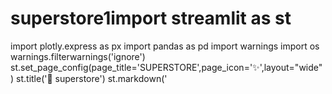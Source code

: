 # superstore1import streamlit as st 
import plotly.express as px 
import pandas as pd 
import warnings 
import os
warnings.filterwarnings('ignore')
st.set_page_config(page_title='SUPERSTORE',page_icon=':sparkles:',layout="wide")
st.title(':large_orange_diamond: superstore')
st.markdown('<style>div.block-container{padding-top:1rem;}<style>',unsafe_allow_html=True)
f1=st.file_uploader(":file folder:upload a file",type=(["csv","txt","xls"]))
if f1 is not None:
  filename=f1.name
  st.write(filename)
  df=pd.read_csv(filename,encoding="ISO-8859-1")
else:
   os.chdir(r"D:\superstore with python")
   df=pd.read_csv(r"Sample - Superstore (2).csv",encoding="ISO-8859-1")
   col1,col2=st.columns((2))
   df["Order Date"]=pd.to_datetime(df["Order Date"])
   #GETTING min & max date
   startdate=pd.to_datetime(df["Order Date"]).min()
   enddate=pd.to_datetime(df["Order Date"]).max()
   with col1:
     date1=pd.to_datetime(st.date_input("start date",startdate))
     with col2:
      date2=pd.to_datetime(st.date_input("end date",enddate))
      df=df[(df["Order Date"]>=date1)&(df["Order Date"]<=date2)].copy()
      st.sidebar.header("choose your fiter : ")
      #create for region
      region=st.sidebar.multiselect("pick your region",df["Region"].unique())
      if not region:
        df2=df.copy()
      else:
        df2=df[df["Region"].isin(region)]
        #create for state
      state=st.sidebar.multiselect("pick your state",df["State"].unique())
      if not state :
        df3=df2.copy()
      else:
       df3=df2[df2["State"].isin(state)]
       #create for city
      city=st.sidebar.multiselect("pick your city",df["City"].unique())
      if not city:
        df4=df3.copy()
      else:
         df4=df3[df3["City"].isin(city)]
         #filter the data based on region & city& state  
if not region and not state and not city:
    filtered_df = df
elif not state and not city:
    filtered_df = df[df["Region"].isin(region)]
elif not region and not city:
    filtered_df = df[df["State"].isin(state)]
elif state and city:
    filtered_df = df3[df["State"].isin(state) & df3["City"].isin(city)]
elif region and city:
    filtered_df = df3[df["Region"].isin(region) & df3["City"].isin(city)]
elif region and state:
    filtered_df = df3[df["Region"].isin(region) & df3["State"].isin(state)]
elif city:
    filtered_df = df3[df3["City"].isin(city)]
else:
    filtered_df = df3[df3["Region"].isin(region) & df3["State"].isin(state) & df3["City"].isin(city)]
    
category_df = filtered_df.groupby(by = ["Category"], as_index = False)["Sales"].sum()

with col1:
    st.subheader("Category wise Sales")
    fig = px.bar(category_df, x = "Category", y = "Sales", text = ['${:,.2f}'.format(x) for x in category_df["Sales"]],
                 template = "seaborn")
    st.plotly_chart(fig,use_container_width=True, height = 200)

with col2:
    st.subheader("Region wise Sales")
    fig = px.pie(filtered_df, values = "Sales", names = "Region", hole = 0.5)
    fig.update_traces(text = filtered_df["Region"], textposition = "outside")
    st.plotly_chart(fig,use_container_width=True)

cl1, cl2 = st.columns((2))
with cl1:
    with st.expander("Category_ViewData"):
        st.write(category_df.style.background_gradient(cmap="Blues"))
        csv = category_df.to_csv(index = False).encode('utf-8')
        st.download_button("Download Data", data = csv, file_name = "Category.csv", mime = "text/csv",
                            help = 'Click here to download the data as a CSV file')

with cl2:
    with st.expander("Region_ViewData"):
        region = filtered_df.groupby(by = "Region", as_index = False)["Sales"].sum()
        st.write(region.style.background_gradient(cmap="Oranges"))
        csv = region.to_csv(index = False).encode('utf-8')
        st.download_button("Download Data", data = csv, file_name = "Region.csv", mime = "text/csv",
                        help = 'Click here to download the data as a CSV file')
        
filtered_df["month_year"] = filtered_df["Order Date"].dt.to_period("M")
st.subheader('Time Series Analysis')

linechart = pd.DataFrame(filtered_df.groupby(filtered_df["month_year"].dt.strftime("%Y : %b"))["Sales"].sum()).reset_index()
fig2 = px.line(linechart, x = "month_year", y="Sales", labels = {"Sales": "Amount"},height=500, width = 1000,template="gridon")
st.plotly_chart(fig2,use_container_width=True)

with st.expander("View Data of TimeSeries:"):
    st.write(linechart.T.style.background_gradient(cmap="Blues"))
    csv = linechart.to_csv(index=False).encode("utf-8")
    st.download_button('Download Data', data = csv, file_name = "TimeSeries.csv", mime ='text/csv')

# Create a treem based on Region, category, sub-Category
st.subheader("Hierarchical view of Sales using TreeMap")
fig3 = px.treemap(filtered_df, path = ["Region","Category","Sub-Category"], values = "Sales",hover_data = ["Sales"],
                  color = "Sub-Category")
fig3.update_layout(width = 800, height = 650)
st.plotly_chart(fig3, use_container_width=True)

chart1, chart2 = st.columns((2))
with chart1:
    st.subheader('Segment wise Sales')
    fig = px.pie(filtered_df, values = "Sales", names = "Segment", template = "plotly_dark")
    fig.update_traces(text = filtered_df["Segment"], textposition = "inside")
    st.plotly_chart(fig,use_container_width=True)

with chart2:
    st.subheader('Category wise Sales')
    fig = px.pie(filtered_df, values = "Sales", names = "Category", template = "gridon")
    fig.update_traces(text = filtered_df["Category"], textposition = "inside")
    st.plotly_chart(fig,use_container_width=True)

import plotly.figure_factory as ff
st.subheader(":point_right: Month wise Sub-Category Sales Summary")
with st.expander("Summary_Table"):
    df_sample = df[0:5][["Region","State","City","Category","Sales","Profit","Quantity"]]
    fig = ff.create_table(df_sample, colorscale = "Cividis")
    st.plotly_chart(fig, use_container_width=True)

    st.markdown("Month wise sub-Category Table")
    filtered_df["month"] = filtered_df["Order Date"].dt.month_name()
    sub_category_Year = pd.pivot_table(data = filtered_df, values = "Sales", index = ["Sub-Category"],columns = "month")
    st.write(sub_category_Year.style.background_gradient(cmap="Blues"))

# Create a scatter plot
data1 = px.scatter(filtered_df, x = "Sales", y = "Profit", size = "Quantity")
data1['layout'].update(title="Relationship between Sales and Profits using Scatter Plot.",
                       titlefont = dict(size=20),xaxis = dict(title="Sales",titlefont=dict(size=19)),
                       yaxis = dict(title = "Profit", titlefont = dict(size=19)))
st.plotly_chart(data1,use_container_width=True)

with st.expander("View Data"):
    st.write(filtered_df.iloc[:500,1:20:2].style.background_gradient(cmap="Oranges"))

# Download orginal DataSet
csv = df.to_csv(index = False).encode('utf-8')
st.download_button('Download Data', data = csv, file_name = "Data.csv",mime = "text/csv")
for state in df["State"] .unique() :
    df[df["State"]==state].to_csv(state+"csv")  

